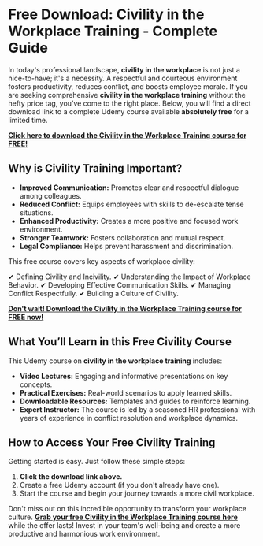 # Free Download: Civility in the Workplace Training - Complete Guide

In today's professional landscape, **civility in the workplace** is not just a nice-to-have; it's a necessity. A respectful and courteous environment fosters productivity, reduces conflict, and boosts employee morale. If you are seeking comprehensive **civility in the workplace training** without the hefty price tag, you’ve come to the right place. Below, you will find a direct download link to a complete Udemy course available **absolutely free** for a limited time.

[**Click here to download the Civility in the Workplace Training course for FREE!**](https://udemywork.com/civility-in-the-workplace-training)

## Why is Civility Training Important?

*   **Improved Communication:** Promotes clear and respectful dialogue among colleagues.
*   **Reduced Conflict:** Equips employees with skills to de-escalate tense situations.
*   **Enhanced Productivity:** Creates a more positive and focused work environment.
*   **Stronger Teamwork:** Fosters collaboration and mutual respect.
*   **Legal Compliance:** Helps prevent harassment and discrimination.

This free course covers key aspects of workplace civility:

✔ Defining Civility and Incivility.
✔ Understanding the Impact of Workplace Behavior.
✔ Developing Effective Communication Skills.
✔ Managing Conflict Respectfully.
✔ Building a Culture of Civility.

[**Don't wait! Download the Civility in the Workplace Training course for FREE now!**](https://udemywork.com/civility-in-the-workplace-training)

## What You’ll Learn in this Free Civility Course

This Udemy course on **civility in the workplace training** includes:

*   **Video Lectures:** Engaging and informative presentations on key concepts.
*   **Practical Exercises:** Real-world scenarios to apply learned skills.
*   **Downloadable Resources:** Templates and guides to reinforce learning.
*   **Expert Instructor:** The course is led by a seasoned HR professional with years of experience in conflict resolution and workplace dynamics.

## How to Access Your Free Civility Training

Getting started is easy. Just follow these simple steps:

1.  **Click the download link above.**
2.  Create a free Udemy account (if you don't already have one).
3.  Start the course and begin your journey towards a more civil workplace.

Don't miss out on this incredible opportunity to transform your workplace culture. **[Grab your free Civility in the Workplace Training course here](https://udemywork.com/civility-in-the-workplace-training)** while the offer lasts! Invest in your team's well-being and create a more productive and harmonious work environment.
